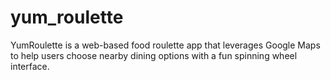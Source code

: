 # yum_roulette
YumRoulette is a web-based food roulette app that leverages Google Maps to help users choose nearby dining options with a fun spinning wheel interface.
